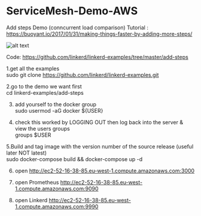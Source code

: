 # ServiceMesh-Demo-AWS

Add steps Demo (conncurrent load comparison)
Tutorial : https://buoyant.io/2017/01/31/making-things-faster-by-adding-more-steps/ 
 
![alt text](https://github.com/linkerd/linkerd-examples/blob/master/add-steps/add-steps.png "Overview of demo architecture")

Code: https://github.com/linkerd/linkerd-examples/tree/master/add-steps

1.get all the examples  
sudo git clone https://github.com/linkerd/linkerd-examples.git

2.go to the demo we want first  
cd linkerd-examples/add-steps

3. add yourself to the docker group  
sudo usermod -aG docker ${USER}

4. check this worked by LOGGING OUT then log back into the server & view the users groups  
groups $USER

5.Build and tag image with the version number of the source release (useful later NOT latest)  
sudo docker-compose build && docker-compose up -d

6. open http://ec2-52-16-38-85.eu-west-1.compute.amazonaws.com:3000

7. open Prometheus  http://ec2-52-16-38-85.eu-west-1.compute.amazonaws.com:9090

8. open Linkerd http://ec2-52-16-38-85.eu-west-1.compute.amazonaws.com:9990


